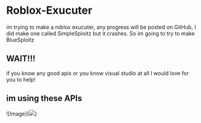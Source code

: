 # Roblox-Exucuter
im trying to make a roblox exucuter, any progress will be posted on GitHub, I did make one called SimpleSploitz but it crashes. So im going to try to make BlueSploitz

## WAIT!!!
if you know any good apis or you know visual studio at all I would love for you to help!

## im using these APIs
![Image](<a href="https://www81.zippyshare.com/v/P02H2luG/file.html"><img src ="//www81.zippyshare.com/scaled/P02H2luG/file.html"></a>)
